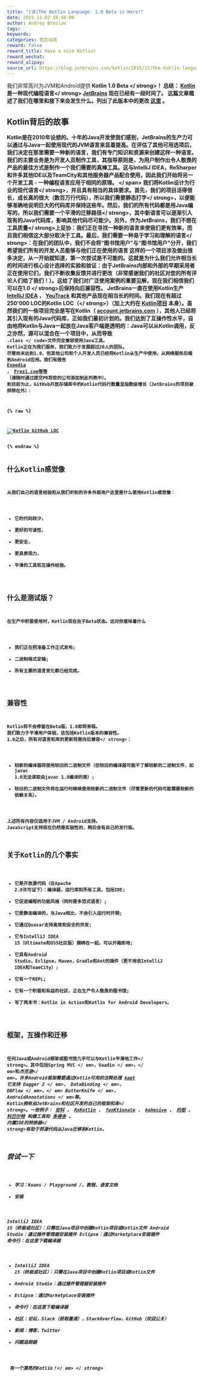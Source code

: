 ```yaml
---
title: "[译]The Kotlin Language: 1.0 Beta is Here!"
date: 2015-11-02 18:44:00
author: Andrey Breslav
tags:
keywords:
categories: 官方动态
reward: false
reward_title: Have a nice Kotlin!
reward_wechat:
reward_alipay:
source_url: https://blog.jetbrains.com/kotlin/2015/11/the-kotlin-language-1-0-beta-is-here/
---
```


我们非常高兴为JVM和Android提供<strong> Kotlin 1.0 Beta </ strong>！
总结： [Kotlin](https://kotlinlang.org/) 是一种<strong>现代编程语言</ strong> [JetBrains](https://www.jetbrains.com/) 现在已经有一段时间了。
这篇文章概述了我们在哪里和接下来会发生什么。列出了此版本中的更改 [这里](https://github.com/JetBrains/kotlin/releases/tag/build-1.0.0-beta-1103) 。
## Kotlin背后的故事

Kotlin是在2010年设想的。十年的Java开发使我们感到，JetBrains的生产力可以通过与Java一起使用现代的JVM语言来显着提高。在评估了其他可用选项后，我们决定在那里需要一种新的语言，我们有专门知识和资源来创建这样一种语言。我们的主要业务是为开发人员制作工具，其指导原则是，为用户制作出令人敬畏的产品的最佳方式是制作一个我们需要的真棒工具。这与IntelliJ IDEA，ReSharper和许多其他IDE以及TeamCity和其他服务器产品配合使用，因此我们开始将另一个开发工具 - 一种编程语言应用于相同的原理。 <span id =“more-3005”> </ span>
我们将Kotlin设计为行业的<strong>现代语言</ strong>，并且具有相当的具体要求。首先，我们的项目活得很长，成长真的很大（数百万行代码），所以我们需要<strong>静态打字</ strong>，以便能够准确地说明巨大的代码库并保持这些年。然后，我们的所有代码都是用Java编写的，所以我们需要一个<strong>平滑的迁移路径</ strong>，其中新语言可以<strong>逐渐引入现有的Java代码库，影响其他代码尽可能少。另外，作为JetBrains，我们不想在<strong>工具质量</ strong>上妥协：我们正在寻找一种新的语言来使我们更有效率，而且我们相信这大部分取决于工具。最后，我们需要一种易于学习和理解的语言</ strong>：在我们的团队中，我们不会将“图书馆用户”与“图书馆用户”分开，我们希望我们所有的开发人员能够与他们正在使用的语言
这样的一个项目涉及做出很多决定，从一开始就知道，第一次尝试是不可能的。这就是为什么我们允许相当长的时间进行核心设计选择的实验和验证：由于JetBrains内部和外部的早期采用者正在使用它们，我们不断收集反馈并进行更改（非常感谢我们的社区对您的所有评论人们给了我们！）。这给了我们对广泛使用案例的重要见解，现在我们相信我们可以在1.0 </ strong>后保持向后兼容性。
JetBrains一直在使用Kotlin生产 [IntelliJ IDEA](https://www.jetbrains.com/idea/) ， [YouTrack](https://www.jetbrains.com/youtrack/) 和其他产品现在相当长的时间。我们现在有超过<strong> 250'000 LOC的Kotlin LOC（</ strong>）（加上大约在 [Kotlin项目](https://github.com/JetBrains/kotlin) 本身）。虽然我们的一些项目完全是写在Kotlin（ [account.jetbrains.com](https://account.jetbrains.com) ），其他人已经将其引入现有的Java代码库，正如我们最初计划的。我们达到了互操作性水平，自由地将Kotlin与Java一起放在Java客户端是透明的：Java可以从Kotlin调用，反之亦然，源可以混合在一个项目中，从而导致<code> .class </ code>文件完全兼容使用Java工具。
Kotlin正在为我们服务，我们致力于发展超过20人的<strong>团队。
尽管尚未达到1.0，但其他公司和个人开发人员已经将Kotlin从生产中使用，从网络服务后端到Android应用。我们有报告 [Expedia](https://twitter.com/fleurchild/status/636965650536108032) ， [Prezi.com等等](https://github.com/JetBrains/kotlin-web-site/blob/master/_data/companies-using-kotlin.yml) （请随时通过提交PR将您的公司添加到此列表中）。
到目前为止，GitHub开放存储库中的Kotlin代码行数量呈指数级增长（JetBrains的项目被排除在外）：

{% raw %}
<p><a href="https://i1.wp.com/blog.jetbrains.com/kotlin/files/2015/11/Kotlin-GitHub-LOC.png"><img alt="Kotlin GitHub LOC" class="alignleft size-full wp-image-3069" data-recalc-dims="1" src="https://i1.wp.com/blog.jetbrains.com/kotlin/files/2015/11/Kotlin-GitHub-LOC.png?resize=640%2C279&amp;ssl=1"/></a></p>
{% endraw %}

## 什么Kotlin感觉像

从我们自己的语言经验和从我们听到的许多外部用户这里是什么使用Kotlin感觉像：

* 它的代码较少，
* 更好的可读性，
* 更安全，
* 更具表现力，
* 平滑的工具和互操作经验。

## 什么是测试版？

在生产中积极使用时，Kotlin现在处于Beta状态。这对你意味着什么

* 我们正在把准备工作正式发布;
* 二进制格式定稿;
* 所有主要的语言变化都已经完成。

## 兼容性

Kotlin将不会停留在Beta版，1.0即将来临。
我们致力于平滑用户体验，这包括Kotlin版本的兼容性。 1.0之后，所有对语言和库的更新将是<strong>向后兼容</ strong>：

* 较新的编译器将使用较旧的二进制文件（但较旧的编译器可能不了解较新的二进制文件，如javac 1.6无法读取由javac 1.8编译的类）;
* 较旧的二进制文件将在运行时继续使用较新的二进制文件（尽管更新的代码可能需要较新的依赖关系）。

上述所有内容仅适用于JVM / Android支持。 JavaScript支持现在仍然是实验性的，稍后会有自己的发行版。
## 关于Kotlin的几个事实


* 它是开放源代码（在Apache 2.0许可证下）：编译器，运行库和所有工具，包括IDE;
* 它促进编程的功能风格（同时是多范式语言）;
* 它是静态编译的，与Java相比，不会引入运行时开销;
* 它通过Quasar支持高效和安全的并发;
* 它与IntelliJ IDEA 15（Ultimate和OSS社区版）捆绑在一起，可以开箱即用;
* 它具有Android Studio，Eclipse，Maven，Gradle和Ant的插件（更不用说IntelliJ IDEA和TeamCity）;
* 它有一个REPL;
* 它有一个积极和有益的社区，正在生产令人敬畏的图书馆;
* 写了两本书：Kotlin in Action和Kotlin for Android Developers。

## 框架，互操作和迁移

任何Java或Android框架或图书馆几乎可以与Kotlin平滑地工作</ strong>。其中包括Spring MVC </ em>，Vaadin </ em>，</ em>和<em>杰克逊</ em>。许多Android框架需要通过Kotlin可用的注释处理 [kapt](http://blog.jetbrains.com/kotlin/2015/06/better-annotation-processing-supporting-stubs-in-kapt/) 它支持<em> Dagger 2 </ em>，<em> DataBinding </ em>，<em> DBFlow </ em>，</ em> ButterKnife </ em>，<em> AndroidAnnotations </ em>等。
Kotlin拥有由JetBrains和社区开发的<strong>自己的框架和库</ strong>。一些例子： [安科](https://github.com/JetBrains/anko) ， [RxKotlin](https://github.com/ReactiveX/RxKotlin) ， [funKtionale](https://github.com/MarioAriasC/funKTionale) ， [kohesive](https://github.com/kohesive/) ， [约柜](https://github.com/mplatvoet/kovenant) ， [科巴尔特](http://beust.com/kobalt) 构建工具和 [多得多](https://kotlinlang.org/docs/resources.html) 。
内置IDE的<strong>转换器</ strong>有助于将源代码从Java迁移到Kotlin。
## 尝试一下


* 学习：Koans / Playground /，教程，语言文档
* 安装

IntelliJ IDEA 15（终极或社区）：只需在Java项目中创建Kotlin项目或Kotlin文件
Android Studio：通过插件管理器安装插件
Eclipse：通过Marketplace安装插件
命令行：在这里下载编译器
* IntelliJ IDEA 15（终极或社区）：只需在Java项目中创建Kotlin项目或Kotlin文件
* Android Studio：通过插件管理器安装插件
* Eclipse：通过Marketplace安装插件
* 命令行：在这里下载编译器
* 社区：论坛，Slack（获取邀请），StackOverflow，GitHub（欢迎公关）
* 新闻：博客，Twitter
* 问题追踪器

<strong> <em>有一个漂亮的Kotlin！</ em> </ strong>
